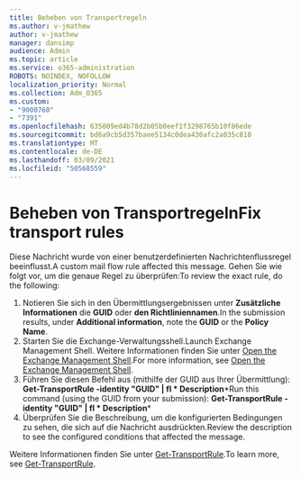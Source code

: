 ```yaml
---
title: Beheben von Transportregeln
ms.author: v-jmathew
author: v-jmathew
manager: dansimp
audience: Admin
ms.topic: article
ms.service: o365-administration
ROBOTS: NOINDEX, NOFOLLOW
localization_priority: Normal
ms.collection: Adm_O365
ms.custom:
- "9000760"
- "7391"
ms.openlocfilehash: 635009ed4b78d2b05b0eef1f3298765b10f86ede
ms.sourcegitcommit: bd6a9cb5d357baee5134c0dea430afc2a035c810
ms.translationtype: MT
ms.contentlocale: de-DE
ms.lasthandoff: 03/09/2021
ms.locfileid: "50568559"
---
```

# <a name="fix-transport-rules"></a><span data-ttu-id="52416-102">Beheben von Transportregeln</span><span class="sxs-lookup"><span data-stu-id="52416-102">Fix transport rules</span></span>

<span data-ttu-id="52416-103">Diese Nachricht wurde von einer benutzerdefinierten Nachrichtenflussregel beeinflusst.</span><span class="sxs-lookup"><span data-stu-id="52416-103">A custom mail flow rule affected this message.</span></span> <span data-ttu-id="52416-104">Gehen Sie wie folgt vor, um die genaue Regel zu überprüfen:</span><span class="sxs-lookup"><span data-stu-id="52416-104">To review the exact rule, do the following:</span></span>

1. <span data-ttu-id="52416-105">Notieren Sie sich in den Übermittlungsergebnissen unter **Zusätzliche Informationen** die **GUID** oder **den Richtliniennamen**.</span><span class="sxs-lookup"><span data-stu-id="52416-105">In the submission results, under **Additional information**, note the **GUID** or the **Policy Name**.</span></span>
2. <span data-ttu-id="52416-106">Starten Sie die Exchange-Verwaltungsshell.</span><span class="sxs-lookup"><span data-stu-id="52416-106">Launch Exchange Management Shell.</span></span> <span data-ttu-id="52416-107">Weitere Informationen finden Sie unter [Open the Exchange Management Shell](https://go.microsoft.com/fwlink/?linkid=2101432).</span><span class="sxs-lookup"><span data-stu-id="52416-107">For more information, see [Open the Exchange Management Shell](https://go.microsoft.com/fwlink/?linkid=2101432).</span></span>
3. <span data-ttu-id="52416-108">Führen Sie diesen Befehl aus (mithilfe der GUID aus Ihrer Übermittlung):  **Get-TransportRule -identity "GUID" | fl \* Description**\*</span><span class="sxs-lookup"><span data-stu-id="52416-108">Run this command (using the GUID from your submission):  **Get-TransportRule -identity "GUID" | fl \* Description**\*</span></span>
4. <span data-ttu-id="52416-109">Überprüfen Sie die Beschreibung, um die konfigurierten Bedingungen zu sehen, die sich auf die Nachricht ausdrückten.</span><span class="sxs-lookup"><span data-stu-id="52416-109">Review the description to see the configured conditions that affected the message.</span></span>

<span data-ttu-id="52416-110">Weitere Informationen finden Sie unter [Get-TransportRule](https://go.microsoft.com/fwlink/?linkid=2101523).</span><span class="sxs-lookup"><span data-stu-id="52416-110">To learn more, see [Get-TransportRule](https://go.microsoft.com/fwlink/?linkid=2101523).</span></span>
